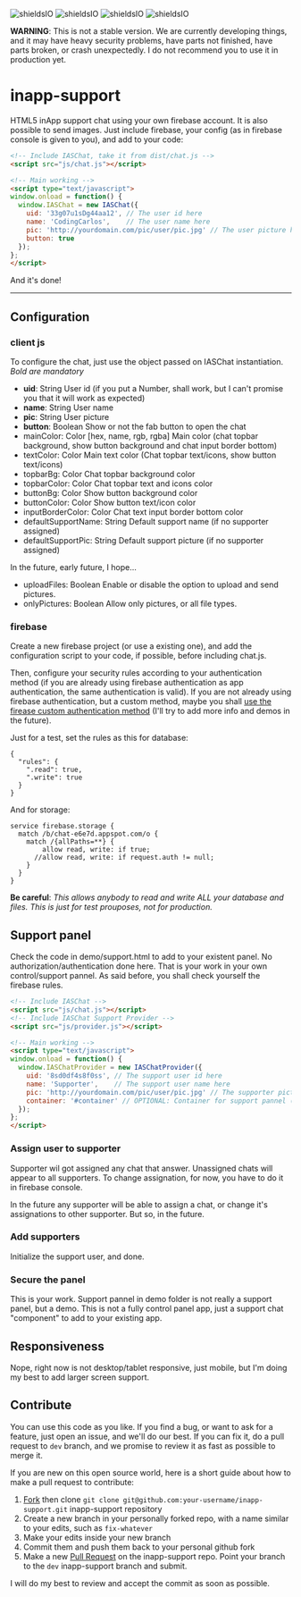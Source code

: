 ![shieldsIO](https://img.shields.io/github/issues/CodingCarlos/inapp-support.svg)
![shieldsIO](https://img.shields.io/github/release/CodingCarlos/inapp-support.svg)
![shieldsIO](https://img.shields.io/crates/CodingCarlos/inapp-support.svg)
![shieldsIO](https://img.shields.io/david/CodingCarlos/inapp-support.svg)

**WARNING**: This is not a stable version. We are currently developing things, and it may have heavy security problems, have parts not finished, have parts broken, or crash unexpectedly. I do not recommend you to use it in production yet.

# inapp-support
HTML5 inApp support chat using your own firebase account. It is also possible to send images. Just include firebase, your config (as in firebase console is given to you), and add to your code:

```html
<!-- Include IASChat, take it from dist/chat.js -->
<script src="js/chat.js"></script>

<!-- Main working -->
<script type="text/javascript">	
window.onload = function() {
  window.IASChat = new IASChat({
    uid: '33g07u1sDg44aa12', // The user id here
    name: 'CodingCarlos',    // The user name here
    pic: 'http://yourdomain.com/pic/user/pic.jpg' // The user picture here
    button: true
  });
};
</script>
```

And it's done!

---

## Configuration
### client js
To configure the chat, just use the object passed on IASChat instantiation. *Bold are mandatory*

 - **uid**: String User id (if you put a Number, shall work, but I can't promise you that it will work as expected)
 - **name**: String User name
 - **pic**: String User picture
 - **button**: Boolean Show or not the fab button to open the chat
 - mainColor: Color [hex, name, rgb, rgba] Main color (chat topbar background, show button background and chat input border bottom)
 - textColor: Color Main text color (Chat topbar text/icons, show button text/icons)
 - topbarBg: Color Chat topbar background color
 - topbarColor: Color Chat topbar text and icons color
 - buttonBg: Color Show button background color
 - buttonColor: Color Show button text/icon color
 - inputBorderColor: Color Chat text input border bottom color
 - defaultSupportName: String Default support name (if no supporter assigned)
 - defaultSupportPic: String Default support picture (if no supporter assigned)

In the future, early future, I hope...
 - uploadFiles: Boolean Enable or disable the option to upload and send pictures.
 - onlyPictures: Boolean Allow only pictures, or all file types.

### firebase
Create a new firebase project (or use a existing one), and add the configuration script to your code, if possible, before including chat.js.

Then, configure your security rules according to your authentication method (if you are already using firebase authentication as app authentication, the same authentication is valid). If you are not already using firebase authentication, but a custom method, maybe you shall [use the firease custom authentication method](https://firebase.google.com/docs/auth/web/custom-auth) (I'll try to add more info and demos in the future).

Just for a test, set the rules as this for database:
```
{
  "rules": {
    ".read": true,
    ".write": true
  }
}
```
And for storage:
```
service firebase.storage {
  match /b/chat-e6e7d.appspot.com/o {
    match /{allPaths=**} {
    	allow read, write: if true;
      //allow read, write: if request.auth != null;
    }
  }
}
```
**Be careful**: *This allows anybody to read and write ALL your database and files. This is just for test prouposes, not for production.*

## Support panel
Check the code in demo/support.html to add to your existent panel. No authorization/authentication done here. That is your work in your own control/support pannel. As said before, you shall check yourself the firebase rules.

```html
<!-- Include IASChat -->
<script src="js/chat.js"></script>
<!-- Include IASChat Support Provider -->
<script src="js/provider.js"></script>

<!-- Main working -->
<script type="text/javascript">	
window.onload = function() {
  window.IASChatProvider = new IASChatProvider({
    uid: '8sd0df4s8f0ss', // The support user id here
    name: 'Supporter',    // The support user name here
    pic: 'http://yourdomain.com/pic/user/pic.jpg' // The supporter picture here
    container: '#container' // OPTIONAL: Container for support pannel (*#identifier* or *.className*).
  });
};
</script>
```

### Assign user to supporter
Supporter wil got assigned any chat that answer. Unassigned chats will appear to all supporters. To change assignation, for now, you have to do it in firebase console. 

In the future any supporter will be able to assign a chat, or change it's assignations to other supporter. But so, in the future.

### Add supporters
Initialize the support user, and done.

### Secure the panel
This is your work. Support pannel in demo folder is not really a support panel, but a demo. This is not a fully control panel app, just a support chat "component" to add to your existing app.

  
## Responsiveness
Nope, right now is not desktop/tablet responsive, just mobile, but I'm doing my best to add larger screen support. 

## Contribute
You can use this code as you like. If you find a bug, or want to ask for a feature, just open an issue, and we'll do our best. If you can fix it, do a pull request to ``dev`` branch, and we promise to review it as fast as possible to merge it. 

If you are new on this open source world, here is a short guide about how to make a pull request to contribute:

1. [Fork](https://github.com/CodingCarlos/inapp-support/fork) then clone `git clone git@github.com:your-username/inapp-support.git` inapp-support repository
2. Create a new branch in your personally forked repo, with a name similar to your edits, such as `fix-whatever`
3. Make your edits inside your new branch
4. Commit them and push them back to your personal github fork
5. Make a new [Pull Request](https://github.com/CodingCarlos/inapp-support/compare/) on the inapp-support repo. Point your branch to the `dev` inapp-support branch and submit.

I will do my best to review and accept the commit as soon as possible.
